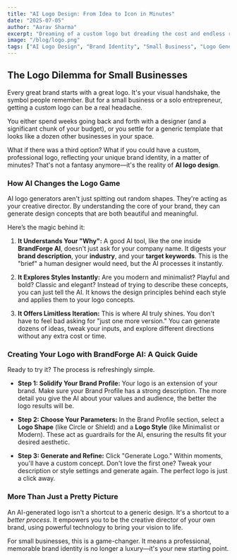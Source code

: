 ```yaml
---
title: "AI Logo Design: From Idea to Icon in Minutes"
date: "2025-07-05"
author: "Aarav Sharma"
excerpt: "Dreaming of a custom logo but dreading the cost and endless revisions? Discover how AI logo generators are empowering small businesses to create stunning, professional logos without the designer price tag."
image: "/blog/logo.png"
tags: ["AI Logo Design", "Brand Identity", "Small Business", "Logo Generator"]
---
```


## The Logo Dilemma for Small Businesses

Every great brand starts with a great logo. It's your visual handshake, the symbol people remember. But for a small business or a solo entrepreneur, getting a custom logo can be a real headache.

You either spend weeks going back and forth with a designer (and a significant chunk of your budget), or you settle for a generic template that looks like a dozen other businesses in your space.

What if there was a third option? What if you could have a custom, professional logo, reflecting your unique brand identity, in a matter of minutes? That's not a fantasy anymore—it's the reality of **AI logo design**.

### How AI Changes the Logo Game

AI logo generators aren't just spitting out random shapes. They're acting as your creative director. By understanding the core of your brand, they can generate design concepts that are both beautiful and meaningful.

Here’s the magic behind it:

1.  **It Understands Your "Why":** A good AI tool, like the one inside **BrandForge AI**, doesn't just ask for your company name. It digests your **brand description**, your **industry**, and your **target keywords**. This is the "brief" a human designer would need, but the AI processes it instantly.

2.  **It Explores Styles Instantly:** Are you modern and minimalist? Playful and bold? Classic and elegant? Instead of trying to describe these concepts, you can just tell the AI. It knows the design principles behind each style and applies them to your logo concepts.

3.  **It Offers Limitless Iteration:** This is where AI truly shines. You don't have to feel bad asking for "just one more version." You can generate dozens of ideas, tweak your inputs, and explore different directions without any extra cost or time.

### Creating Your Logo with BrandForge AI: A Quick Guide

Ready to try it? The process is refreshingly simple.

- **Step 1: Solidify Your Brand Profile:** Your logo is an extension of your brand. Make sure your Brand Profile has a strong description. The more detail you give the AI about your values and audience, the better the logo results will be.

- **Step 2: Choose Your Parameters:** In the Brand Profile section, select a **Logo Shape** (like Circle or Shield) and a **Logo Style** (like Minimalist or Modern). These act as guardrails for the AI, ensuring the results fit your desired aesthetic.

- **Step 3: Generate and Refine:** Click "Generate Logo." Within moments, you'll have a custom concept. Don't love the first one? Tweak your description or style settings and generate again. The perfect logo is just a click away.

### More Than Just a Pretty Picture

An AI-generated logo isn't a shortcut to a generic design. It's a shortcut to a *better process*. It empowers you to be the creative director of your own brand, using powerful technology to bring your vision to life.

For small businesses, this is a game-changer. It means a professional, memorable brand identity is no longer a luxury—it's your new starting point.
